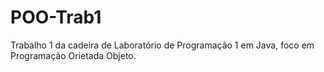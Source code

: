 # POO-Trab1
Trabalho 1 da cadeira de Laboratório de Programação 1 em Java, foco em Programação Orietada Objeto.
